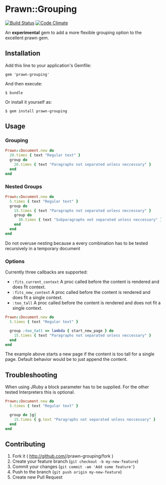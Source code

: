 # Prawn::Grouping

[![Build Status](https://travis-ci.org/ddengler/prawn-grouping.png?branch=master)](https://travis-ci.org/ddengler/prawn-grouping)
[![Code Climate](https://codeclimate.com/github/ddengler/prawn-grouping.png)](https://codeclimate.com/github/ddengler/prawn-grouping)

An **experimental** gem to add a more flexible grouping option to the excellent prawn gem.

## Installation

Add this line to your application's Gemfile:

    gem 'prawn-grouping'

And then execute:

    $ bundle

Or install it yourself as:

    $ gem install prawn-grouping

## Usage

### Grouping

```ruby
Prawn::Document.new do
  20.times { text "Regular text" }
  group do
    20.times { text "Paragraphs not separated unless neccessary" }
  end
end
```

### Nested Groups

```ruby
Prawn::Document.new do
  5.times { text "Regular text" }
  group do
    15.times { text "Paragraphs not separated unless neccessary" }
    group do
      30.times { text "Subparagraphs not separated unless neccessary" }
    end
  end
end
```

Do not overuse nesting because a every combination has to be tested recursively in a temporary document

### Options

Currently three callbacks are supported:

* `:fits_current_context` A proc called before the content is rendered and does fit context.
* `:fits_new_context` A proc called before the content is rendered and does fit a single context.
* `:too_tall` A proc called before the content is rendered and does not fit a single context.

```ruby
Prawn::Document.new do
  5.times { text "Regular text" }

  group :too_tall => lambda { start_new_page } do
    15.times { text "Paragraphs not separated unless neccessary" }
  end
end
```

The example above starts a new page if the content is too tall for a single page. Default behavior would be to just append the content.


## Troubleshooting

When using JRuby a block parameter has to be supplied. For the other tested Interpreters this is optional.

```ruby
Prawn::Document.new do
  5.times { text "Regular text" }

  group do |g|
    15.times { g.text "Paragraphs not separated unless neccessary" }
  end
end
```

## Contributing

1. Fork it ( http://github.com/<my-github-username>/prawn-grouping/fork )
2. Create your feature branch (`git checkout -b my-new-feature`)
3. Commit your changes (`git commit -am 'Add some feature'`)
4. Push to the branch (`git push origin my-new-feature`)
5. Create new Pull Request

